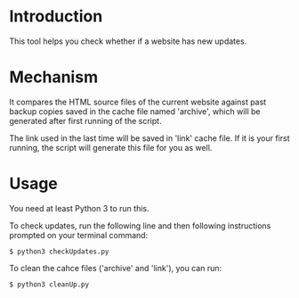 # Introduction
This tool helps you check whether if a website has new updates.

# Mechanism
It compares the HTML source files of the current website against past backup copies saved in the cache file named 'archive', which will be generated after first running of the script.

The link used in the last time will be saved in 'link' cache file. If it is your first running, the script will generate this file for you as well.

# Usage
You need at least Python 3 to run this.

To check updates, run the following line and then following instructions prompted on your terminal command:
```
$ python3 checkUpdates.py
```

To clean the cahce files ('archive' and 'link'), you can run:
```
$ python3 cleanUp.py
```
